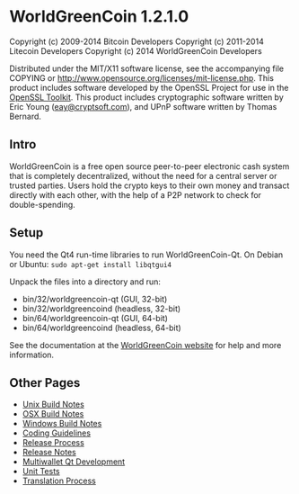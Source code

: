 WorldGreenCoin 1.2.1.0
================

Copyright (c) 2009-2014 Bitcoin Developers
Copyright (c) 2011-2014 Litecoin Developers
Copyright (c) 2014 WorldGreenCoin Developers

Distributed under the MIT/X11 software license, see the accompanying
file COPYING or http://www.opensource.org/licenses/mit-license.php.
This product includes software developed by the OpenSSL Project for use in the [OpenSSL Toolkit](http://www.openssl.org/). This product includes
cryptographic software written by Eric Young ([eay@cryptsoft.com](mailto:eay@cryptsoft.com)), and UPnP software written by Thomas Bernard.


Intro
---------------------
WorldGreenCoin is a free open source peer-to-peer electronic cash system that is
completely decentralized, without the need for a central server or trusted
parties.  Users hold the crypto keys to their own money and transact directly
with each other, with the help of a P2P network to check for double-spending.


Setup
---------------------
You need the Qt4 run-time libraries to run WorldGreenCoin-Qt. On Debian or Ubuntu:
	`sudo apt-get install libqtgui4`

Unpack the files into a directory and run:

- bin/32/worldgreencoin-qt (GUI, 32-bit)
- bin/32/worldgreencoind (headless, 32-bit)
- bin/64/worldgreencoin-qt (GUI, 64-bit)
- bin/64/worldgreencoind (headless, 64-bit)

See the documentation at the [WorldGreenCoin website](http://www.worldgreencoin.com)
for help and more information.


Other Pages
---------------------
- [Unix Build Notes](build-unix.md)
- [OSX Build Notes](build-osx.md)
- [Windows Build Notes](build-msw.md)
- [Coding Guidelines](coding.md)
- [Release Process](release-process.md)
- [Release Notes](release-notes.md)
- [Multiwallet Qt Development](multiwallet-qt.md)
- [Unit Tests](unit-tests.md)
- [Translation Process](translation_process.md)
